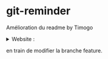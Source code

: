 # git-reminder 
Amélioration du readme
by Timogo 
<details>
<summary>Website : </summary>
[ateliertimogo.com](ateliertimogo.com)
</details>

en train de modifier la branche feature. 